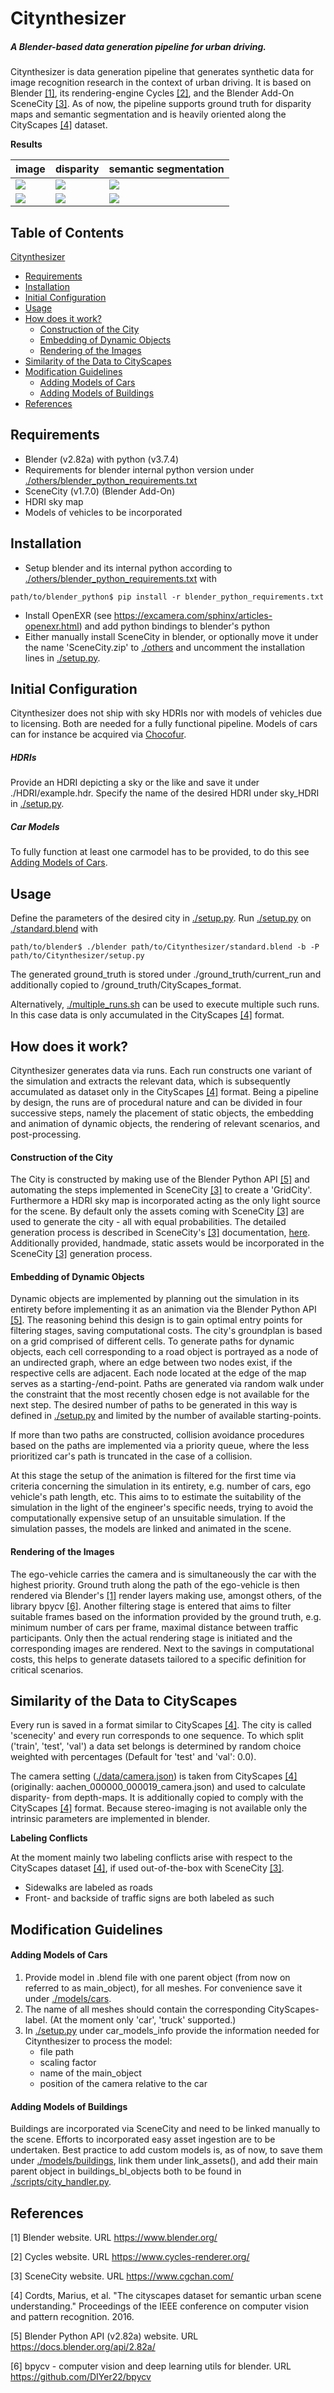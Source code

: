 # Citynthesizer
##### A Blender-based data generation pipeline for urban driving. 
Citynthesizer is data generation pipeline that generates synthetic data for image recognition research in the context of urban driving. 
It is based on Blender [[1]](#1), its rendering-engine Cycles [[2]](#2), and the Blender Add-On SceneCity [[3]](#3). 
As of now, the pipeline supports ground truth for disparity maps and semantic segmentation and is heavily oriented along 
the CityScapes [[4]](#4) dataset. 

**Results**

| image  | disparity | semantic segmentation |
| ------------- | ------------- | ------------- |
| ![](examples/scenecity_000119_000029_leftImg8bit.png)  | ![](examples/scenecity_000119_000029_disparity.png)    | ![](examples/scenecity_000119_000029_gtFine_color.png)    |
| ![](examples/scenecity_000045_000010_leftImg8bit.png)  | ![](examples/scenecity_000045_000010_disparity.png)    | ![](examples/scenecity_000045_000010_gtFine_color.png)    |

## Table of Contents
[Citynthesizer](#citynthesizer)
  * [Requirements](#requirements)
  * [Installation](#installation)
  * [Initial Configuration](#initial-configuration)
  * [Usage](#usage)
  * [How does it work?](#how-does-it-work)
      - [Construction of the City](#construction-of-the-city)
      - [Embedding of Dynamic Objects](#embedding-of-dynamic-objects)
      - [Rendering of the Images](#rendering-of-the-images)
  * [Similarity of the Data to CityScapes](#similarity-of-the-data-to-cityscapes)
  * [Modification Guidelines](#modification-guidelines)
      - [Adding Models of Cars](#adding-models-of-cars)
      - [Adding Models of Buildings](#adding-models-of-buildings)
  * [References](#references)

## Requirements
* Blender (v2.82a) with python (v3.7.4)
* Requirements for blender internal python version under [./others/blender_python_requirements.txt](others/blender_python_requirements.txt)
* SceneCity (v1.7.0) (Blender Add-On)
* HDRI sky map
* Models of vehicles to be incorporated
## Installation

* Setup blender and its internal python according to [./others/blender_python_requirements.txt](others/blender_python_requirements.txt) with 
```shell
path/to/blender_python$ pip install -r blender_python_requirements.txt
``` 
* Install OpenEXR (see https://excamera.com/sphinx/articles-openexr.html) and add python bindings to blender's python
* Either manually install SceneCity in blender, or optionally move it under the name 'SceneCity.zip' 
  to [./others](others) and uncomment the installation lines in [./setup.py](setup.py).
## Initial Configuration
Citynthesizer does not ship with sky HDRIs nor with models of vehicles due to licensing. 
Both are needed for a fully functional pipeline.
Models of cars can for instance be acquired via [Chocofur](https://store.chocofur.com/search/cars).

##### HDRIs
Provide an HDRI depicting a sky or the like and save it under ./HDRI/example.hdr.
Specify the name of the desired HDRI under sky_HDRI in [./setup.py](setup.py).

##### Car Models
To fully function at least one carmodel has to be provided, to do this see [Adding Models of Cars](#Adding-Models-of-Cars).
## Usage 
Define the parameters of the desired city in [./setup.py](setup.py). Run [./setup.py](setup.py) on [./standard.blend](standard.blend) with
```shell
path/to/blender$ ./blender path/to/Citynthesizer/standard.blend -b -P path/to/Citynthesizer/setup.py 
```

The generated ground_truth is stored under ./ground_truth/current_run and additionally copied to
/ground_truth/CityScapes_format. 

Alternatively, [./multiple_runs.sh](multiple_runs.sh) can be used to execute multiple such runs. 
In this case data is only accumulated in the CityScapes [[4]](#4) format.
## How does it work?
Citynthesizer generates data via runs. Each run constructs one variant of the simulation and extracts the relevant data,
which is subsequently accumulated as dataset only in the CityScapes [[4]](#4) format. Being a pipeline by design, the
runs are of procedural nature and can be divided in four successive steps, namely the placement of static objects, 
the embedding and animation of dynamic objects, the rendering of relevant scenarios, and post-processing.
#### Construction of the City
The City is constructed by making use of the Blender Python API [[5]](#5) and automating the steps implemented in 
SceneCity [[3]](#3) to create a 'GridCity'. Furthermore a HDRI sky map is incorporated acting as the only light source 
for the scene. By default only the assets coming with SceneCity [[3]](#3) are used to generate the city -  all with 
equal probabilities. The detailed generation process is described in SceneCity's [[3]](#3) documentation, 
[here](https://scenecitydoc.cgchan.com/grid-cities). Additionally provided, handmade, static assets would be
incorporated in the SceneCity [[3]](#3) generation process. 
#### Embedding of Dynamic Objects
Dynamic objects are implemented by planning out the simulation in its entirety before implementing it as an animation
via the Blender Python API [[5]](#5). The reasoning behind this design is to gain optimal entry points for filtering stages,
saving computational costs. The city's groundplan is based on a grid comprised of different cells. To generate paths 
for dynamic objects, each cell corresponding to a road object is portrayed as a node of an undirected graph, where an edge
between two nodes exist, if the respective cells are adjacent. Each node located at the edge of the map serves as a 
starting-/end-point. Paths are generated via random walk under the constraint that the most recently chosen edge is 
not available for the next step.
The desired number of paths to be generated in this way is defined in [./setup.py](setup.py) and limited by the number 
of available starting-points. 

If more than two paths are constructed, collision avoidance procedures based on the paths are implemented via a 
priority queue, where the less prioritized car's path is truncated in the case of a collision. 

At this stage the setup of the animation is filtered for the first time via criteria concerning the simulation in its 
entirety, e.g. number of cars, ego vehicle's path length, etc. This aims to to estimate the suitability of the 
simulation in the light of the engineer's specific needs, trying to avoid the computationally expensive setup of an 
unsuitable simulation. If the simulation passes, the models are linked and animated in the scene.
#### Rendering of the Images
The ego-vehicle carries the camera and is simultaneously the car with the highest priority. Ground truth along the path
of the ego-vehicle is then rendered via Blender's [[1]](#1) render layers making use, amongst others, of the library 
bpycv [[6]](#6). Another filtering stage is entered that aims to filter suitable frames based on the information 
provided by the ground truth, e.g. minimum number of cars per frame, maximal distance between traffic participants. 
Only then the actual rendering stage is initiated and the corresponding images are rendered. 
Next to the savings in computational costs, this helps to generate datasets tailored to a specific definition 
for critical scenarios.

## Similarity of the Data to CityScapes

Every run is saved in a format similar to CityScapes [[4]](#4).
The city is called 'scenecity' and every run corresponds to one sequence. 
To which split ('train', 'test', 'val') a data set belongs is determined by random choice weighted with percentages 
(Default for 'test' and 'val': 0.0). 

The camera setting ([./data/camera.json](data/camera.json)) is taken from CityScapes [[4]](#4) 
(originally: aachen_000000_000019_camera.json) and used to calculate disparity- from depth-maps. 
It is additionally copied to comply with the CityScapes [[4]](#4) format.
Because stereo-imaging is not available only the intrinsic parameters are implemented in blender.

**Labeling Conflicts**

At the moment mainly two labeling conflicts arise with respect to the CityScapes dataset [[4]](#4), 
if used out-of-the-box with SceneCity [[3]](#3).
* Sidewalks are labeled as roads
* Front- and backside of traffic signs are both labeled as such     

## Modification Guidelines

#### Adding Models of Cars
1. Provide model in .blend file with one parent object (from now on referred to as main_object), for all meshes. For convenience save it under [./models/cars](models/cars).
1. The name of all meshes should contain the corresponding CityScapes-label. (At the moment only 'car', 'truck' supported.)
1. In [./setup.py](setup.py) under car_models_info provide the information needed for Citynthesizer to process the model:
    * file path
    * scaling factor 
    * name of the main_object
    * position of the camera relative to the car

#### Adding Models of Buildings
Buildings are incorporated via SceneCity and need to be linked manually to the scene. 
Efforts to incorporated easy asset ingestion are to be undertaken. 
Best practice to add custom models is, as of now, to save them under [./models/buildings](models/buildings), 
link them under link_assets(), and add their main parent object in buildings_bl_objects 
both to be found in [./scripts/city_handler.py](scripts/city_handler.py).

## References
<a id="1">[1]</a> 
Blender website. 
URL https://www.blender.org/ 


<a id="2">[2]</a> 
Cycles website. 
URL https://www.cycles-renderer.org/ 

<a id="3">[3]</a> 
SceneCity website. 
URL https://www.cgchan.com/

<a id="4">[4]</a> 
Cordts, Marius, et al. 
"The cityscapes dataset for semantic urban scene understanding." 
Proceedings of the IEEE conference on computer vision and pattern recognition. 2016.

<a id="5">[5]</a> 
Blender Python API (v2.82a) website.
URL https://docs.blender.org/api/2.82a/

<a id="6">[6]</a> 
bpycv - computer vision and deep learning utils for blender. 
URL https://github.com/DIYer22/bpycv
